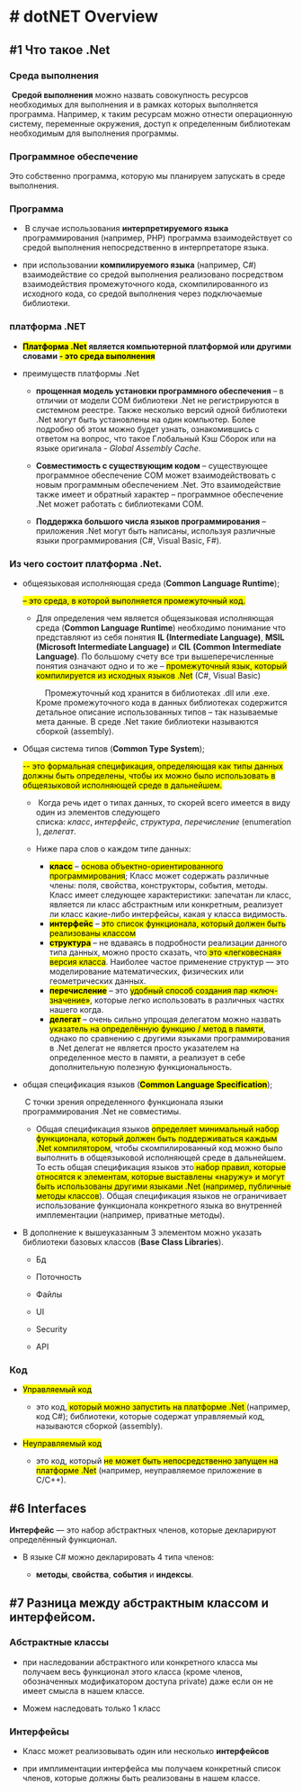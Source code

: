 # # dotNET Overview

## #1 Что такое .Net

### Среда выполнения

 **Средой выполнения** можно назвать совокупность ресурсов необходимых для выполнения и в рамках которых выполняется программа. Например, к таким ресурсам можно отнести операционную систему, переменные окружения, доступ к определенным библиотекам необходимым для выполнения программы.

### Программное обеспечение

 Это собственно программа, которую мы планируем запускать в среде выполнения.

### Программа

*  В случае использования **интерпретируемого языка** программирования (например, PHP) программа взаимодействует со средой выполнения непосредственно в интерпретаторе языка. 

* при использовании **компилируемого языка** (например, C#) взаимодействие со средой выполнения реализовано посредством взаимодействия промежуточного кода, скомпилированного из исходного кода, со средой выполнения через подключаемые библиотеки.

### платформа .NET

* **<mark>Платформа .Net</mark> является компьютерной платформой или другими словами <mark>- это среда выполнения</mark>**

* преимуществ платформы .Net
  
  * **прощенная модель установки программного обеспечения** – в отличии от модели COM библиотеки .Net не регистрируются в системном реестре. Также несколько версий одной библиотеки .Net могут быть установлены на один компьютер. Более подробно об этом можно будет узнать, ознакомившись с ответом на вопрос, что такое Глобальный Кэш Сборок или на языке оригинала - *Global Assembly Cache*.
  
  * **Совместимость с существующим кодом** – существующее программное обеспечение COM может взаимодействовать с новым программным обеспечением .Net. Это взаимодействие также имеет и обратный характер – программное обеспечение .Net может работать с библиотеками COM.
  
  * **Поддержка большого числа языков программирования** – приложения .Net могут быть написаны, используя различные языки программирования (C#, Visual Basic, F#).

### Из чего состоит платформа .Net.

- общеязыковая исполняющая среда (**Common Language Runtime**);
  
  <mark>– это среда, в которой выполняется промежуточный код.</mark>
  * Для определения чем является общеязыковая исполняющая среда (**Common Language Runtime**) необходимо понимание что представляют из себя понятия **IL (Intermediate Language)**, **MSIL (Microsoft Intermediate Language)** и **CIL (Common Intermediate Language)**. По большому счету все три вышеперечисленные понятия означают одно и то же – <mark>промежуточный язык, который компилируется из исходных языков .Net</mark> (C#, Visual Basic)
    
        Промежуточный код хранится в библиотеках .dll или .exe. Кроме промежуточного кода в данных библиотеках содержится детальное описание использованных типов – так называемые мета данные. В среде .Net такие библиотеки называются сборкой (assembly).
- Общая система типов (**Common Type System**);
  
  <mark>-- это формальная спецификация, определяющая как типы данных должны быть определены, чтобы их можно было использовать в общеязыковой исполняющей среде в дальнейшем.</mark>
  *  Когда речь идет о типах данных, то скорей всего имеется в виду один из элементов следующего списка: *класс*, *интерфейс*, *структура*, *перечисление* (enumeration), *делегат*.
  
  * Ниже пара слов о каждом типе данных:
    
    - **<mark>класс</mark>** – <mark>основа объектно-ориентированного программирования</mark>; Класс может содержать различные члены: поля, свойства, конструкторы, события, методы. Класс имеет следующее характеристики: запечатан ли класс, является ли класс абстрактным или конкретным, реализует ли класс какие-либо интерфейсы, какая у класса видимость.
    - **<mark>интерфейс</mark>** – <mark>это список функционала, который должен быть реализованы классом</mark>
    - **<mark>структура</mark>** – не вдаваясь в подробности реализации данного типа данных, можно просто сказать, что<mark> это «легковесная» версия класса</mark>. Наиболее частое применение структур — это моделирование математических, физических или геометрических данных.
    - **<mark>перечисление</mark>** – это <mark>удобный способ создания пар «ключ-значение»</mark>, которые легко использовать в различных частях нашего когда.
    - **<mark>делегат</mark>** – очень сильно упрощая делегатом можно назвать <mark>указатель на определённую функцию / метод в памяти</mark>, однако по сравнению с другими языками программирования в .Net делегат не является просто указателем на определенное место в памяти, а реализует в себе дополнительную полезную функциональность.
- общая спецификация языков (**<mark>Common Language Specification</mark>**);
  
   C точки зрения определенного функционала языки программирования .Net не совместимы.
  - Общая спецификация языков <mark>определяет минимальный набор функционала, который должен быть поддерживаться каждым .Net компилятором</mark>, чтобы скомпилированный код можно было выполнить в общеязыковой исполняющей среде в дальнейшем. То есть общая спецификация языков это<mark> набор правил, которые относятся к элементам, которые выставлены «наружу» и могут быть использованы другими языками .Net (например, публичные методы классов</mark>). Общая спецификация языков не ограничивает использование функционала конкретного языка во внутренней имплементации (например, приватные методы).
* В дополнение к вышеуказанным 3 элементом можно указать библиотеки базовых классов (**Base Class Libraries**).
  
  * Бд
  
  * Поточность
  
  * Файлы
  
  * UI
  
  * Security
  
  * API

### Код

* <mark>Управляемый код</mark>
  
  * это код,<mark> который можно запустить на платформе .Net </mark>(например, код C#); библиотеки, которые содержат управляемый код, называются сборкой (assembly).

* <mark>Неуправляемый код</mark>
  
  * это код, который <mark>не может быть непосредственно запущен на платформе .Net</mark> (например, неуправляемое приложение в C/C++).









## #6 Interfaces

**Интерфейс** — это набор абстрактных членов, которые декларируют определённый функционал.

* В языке C# можно декларировать 4 типа членов: 
  
  * **методы**, **свойства**, **события** и **индексы**.

## #7 Разница между абстрактным классом и интерфейсом.

### Абстрактные классы

* при наследовании абстрактного или конкретного класса мы получаем весь функционал этого класса (кроме членов, обозначенных модификатором доступа private) даже если он не имеет смысла в нашем классе.

* Можем наследовать только 1 класс

### **Интерфейсы**

* Класс может реализовывать один или несколько **интерфейсов**

* при имплиментации интерфейса мы получаем конкретный список членов, которые должны быть реализованы в нашем классе.

## 
